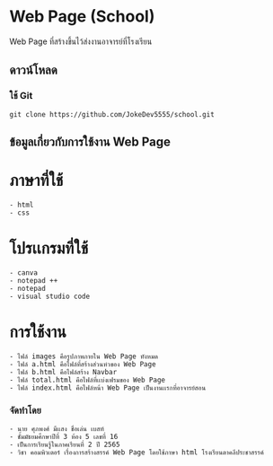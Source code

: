 # Web Page (School)
Web Page ที่สร้างขึ้นไว้ส่งงานอาจารย์ที่โรงเรียน

## ดาวน์โหลด
### ใช้ Git
```
git clone https://github.com/JokeDev5555/school.git
```
## ข้อมูลเกี่ยวกับการใช้งาน Web Page
# ภาษาที่ใช้
```
- html
- css
```
# โปรเเกรมที่ใช้
```
- canva
- notepad ++
- notepad
- visual studio code
```
# การใช้งาน
```
- ไฟล์ images คือรูปภาพภายใน Web Page ทังหมด
- ไฟล์ a.html คือไฟล์ที่สร้างส่วนหํวของ Web Page
- ไฟล์ b.html คือไฟล์สร้าง Navbar 
- ไฟล์ total.html คือไฟล์ที่เเบ่งเฟรมของ Web Page
- ไฟล์ index.html คือไฟล์หน้า Web Page เป็นงานเเรกที่อาจารย์สอน
```
### จัดทำโดย
```
- นาย ศุภพงศ์ มีเเสง ชื่อเล่น เบสท์
- ชั้มมัธยมศึกษาปีที่ 3 ห้อง 5 เลขที่ 16
- เป็นการเรียนรู้ในภาคเรียนที่ 2 ปี 2565
- วิชา คอมพิวเตอร์ เรื่องการสร้างสรรค์ Web Page โดยใช้ภาษา html โรงเรียนตาคลีประชาสรรค์
```
